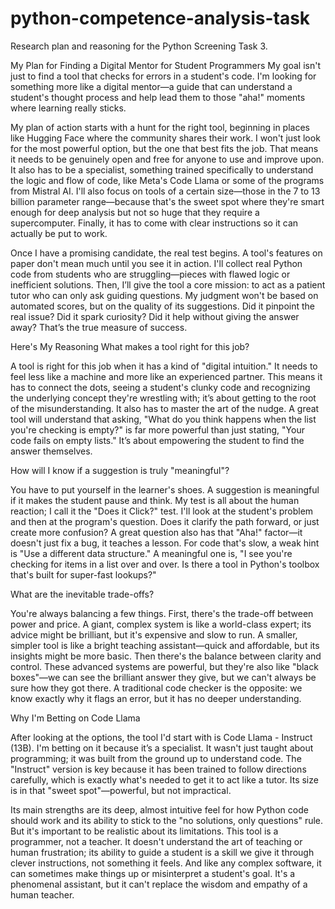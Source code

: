 # python-competence-analysis-task
Research plan and reasoning for the Python Screening Task 3.

My Plan for Finding a Digital Mentor for Student Programmers
My goal isn't just to find a tool that checks for errors in a student's code. I'm looking for something more like a digital mentor—a guide that can understand a student's thought process and help lead them to those "aha!" moments where learning really sticks.

My plan of action starts with a hunt for the right tool, beginning in places like Hugging Face where the community shares their work. I won't just look for the most powerful option, but the one that best fits the job. That means it needs to be genuinely open and free for anyone to use and improve upon. It also has to be a specialist, something trained specifically to understand the logic and flow of code, like Meta's Code Llama or some of the programs from Mistral AI. I'll also focus on tools of a certain size—those in the 7 to 13 billion parameter range—because that's the sweet spot where they're smart enough for deep analysis but not so huge that they require a supercomputer. Finally, it has to come with clear instructions so it can actually be put to work.

Once I have a promising candidate, the real test begins. A tool's features on paper don't mean much until you see it in action. I'll collect real Python code from students who are struggling—pieces with flawed logic or inefficient solutions. Then, I’ll give the tool a core mission: to act as a patient tutor who can only ask guiding questions. My judgment won't be based on automated scores, but on the quality of its suggestions. Did it pinpoint the real issue? Did it spark curiosity? Did it help without giving the answer away? That’s the true measure of success.

Here's My Reasoning
What makes a tool right for this job?

A tool is right for this job when it has a kind of "digital intuition." It needs to feel less like a machine and more like an experienced partner. This means it has to connect the dots, seeing a student's clunky code and recognizing the underlying concept they're wrestling with; it’s about getting to the root of the misunderstanding. It also has to master the art of the nudge. A great tool will understand that asking, "What do you think happens when the list you're checking is empty?" is far more powerful than just stating, "Your code fails on empty lists." It’s about empowering the student to find the answer themselves.

How will I know if a suggestion is truly "meaningful"?

You have to put yourself in the learner's shoes. A suggestion is meaningful if it makes the student pause and think. My test is all about the human reaction; I call it the "Does it Click?" test. I'll look at the student's problem and then at the program's question. Does it clarify the path forward, or just create more confusion? A great question also has that "Aha!" factor—it doesn't just fix a bug, it teaches a lesson. For code that's slow, a weak hint is "Use a different data structure." A meaningful one is, "I see you're checking for items in a list over and over. Is there a tool in Python's toolbox that's built for super-fast lookups?"

What are the inevitable trade-offs?

You're always balancing a few things. First, there's the trade-off between power and price. A giant, complex system is like a world-class expert; its advice might be brilliant, but it's expensive and slow to run. A smaller, simpler tool is like a bright teaching assistant—quick and affordable, but its insights might be more basic. Then there's the balance between clarity and control. These advanced systems are powerful, but they're also like "black boxes"—we can see the brilliant answer they give, but we can't always be sure how they got there. A traditional code checker is the opposite: we know exactly why it flags an error, but it has no deeper understanding.

Why I'm Betting on Code Llama

After looking at the options, the tool I'd start with is Code Llama - Instruct (13B). I'm betting on it because it’s a specialist. It wasn't just taught about programming; it was built from the ground up to understand code. The "Instruct" version is key because it has been trained to follow directions carefully, which is exactly what's needed to get it to act like a tutor. Its size is in that "sweet spot"—powerful, but not impractical.

Its main strengths are its deep, almost intuitive feel for how Python code should work and its ability to stick to the "no solutions, only questions" rule. But it's important to be realistic about its limitations. This tool is a programmer, not a teacher. It doesn't understand the art of teaching or human frustration; its ability to guide a student is a skill we give it through clever instructions, not something it feels. And like any complex software, it can sometimes make things up or misinterpret a student's goal. It's a phenomenal assistant, but it can't replace the wisdom and empathy of a human teacher.
